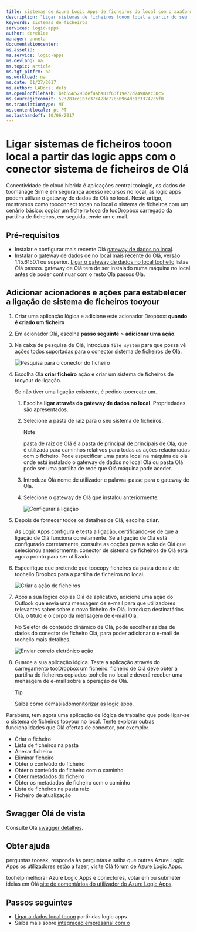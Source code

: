 ```yaml
---
title: sistemas de Azure Logic Apps de ficheiros do local com o aaaConnect tooon | Microsoft Docs
description: "Ligar sistemas de ficheiros tooon local a partir do seu fluxo de trabalho de aplicação lógica através do gateway de dados do Olá no local e conector sistema de ficheiros"
keywords: sistemas de ficheiros
services: logic-apps
author: derek1ee
manager: anneta
documentationcenter: 
ms.assetid: 
ms.service: logic-apps
ms.devlang: na
ms.topic: article
ms.tgt_pltfrm: na
ms.workload: na
ms.date: 01/27/2017
ms.author: LADocs; deli
ms.openlocfilehash: beb5565293def4aba81f63f19e77d7498aac38c5
ms.sourcegitcommit: 523283cc1b3c37c428e77850964dc1c33742c5f0
ms.translationtype: MT
ms.contentlocale: pt-PT
ms.lasthandoff: 10/06/2017
---
```

# <a name="connect-tooon-premises-file-systems-from-logic-apps-with-hello-file-system-connector"></a>Ligar sistemas de ficheiros tooon local a partir das logic apps com o conector sistema de ficheiros de Olá

Conectividade de cloud híbrida é aplicações central toologic, os dados de toomanage Sim e em segurança acesso recursos no local, as logic apps podem utilizar o gateway de dados do Olá no local. Neste artigo, mostramos como tooconnect tooan no local o sistema de ficheiros com um cenário básico: copiar um ficheiro tooa de tooDropbox carregado da partilha de ficheiros, em seguida, envie um e-mail.

## <a name="prerequisites"></a>Pré-requisitos

- Instalar e configurar mais recente Olá [gateway de dados no local](https://www.microsoft.com/download/details.aspx?id=53127).
- Instalar o gateway de dados de no local mais recente do Olá, versão 1.15.6150.1 ou superior. [Ligar o gateway de dados no local toohello](http://aka.ms/logicapps-gateway) listas Olá passos. gateway de Olá tem de ser instalado numa máquina no local antes de poder continuar com o resto Olá passos Olá.

## <a name="add-trigger-and-actions-for-connecting-tooyour-file-system"></a>Adicionar acionadores e ações para estabelecer a ligação de sistema de ficheiros tooyour

1. Criar uma aplicação lógica e adicione este acionador Dropbox: **quando é criado um ficheiro** 
2. Em acionador Olá, escolha **passo seguinte** > **adicionar uma ação**. 
3. Na caixa de pesquisa de Olá, introduza `file system` para que possa vê ações todos suportadas para o conector sistema de ficheiros de Olá.

   ![Pesquisa para o conector do ficheiro](media/logic-apps-using-file-connector/search-file-connector.png)

2. Escolha Olá **criar ficheiro** ação e criar um sistema de ficheiros de tooyour de ligação.

   Se não tiver uma ligação existente, é pedido toocreate um.

   1. Escolha **ligar através do gateway de dados no local**. Propriedades são apresentados.
   2. Selecione a pasta de raiz para o seu sistema de ficheiros.
      
       > [!NOTE]
       > pasta de raiz de Olá é a pasta de principal de principais de Olá, que é utilizada para caminhos relativos para todas as ações relacionadas com o ficheiro. Pode especificar uma pasta local na máquina de olá onde está instalado o gateway de dados no local Olá ou pasta Olá pode ser uma partilha de rede que Olá máquina pode aceder.

   3. Introduza Olá nome de utilizador e palavra-passe para o gateway de Olá.
   4. Selecione o gateway de Olá que instalou anteriormente.

       ![Configurar a ligação](media/logic-apps-using-file-connector/create-file.png)

3. Depois de fornecer todos os detalhes de Olá, escolha **criar**. 

   As Logic Apps configura e testa a ligação, certificando-se de que a ligação de Olá funciona corretamente. 
   Se a ligação de Olá está configurado corretamente, consulte as opções para a ação de Olá que selecionou anteriormente. 
   conector de sistema de ficheiros de Olá está agora pronto para ser utilizado.

4. Especifique que pretende que toocopy ficheiros da pasta de raiz de toohello Dropbox para a partilha de ficheiros no local.

   ![Criar a ação de ficheiros](media/logic-apps-using-file-connector/create-file-filled.png)

5. Após a sua lógica cópias Olá de aplicativo, adicione uma ação do Outlook que envia uma mensagem de e-mail para que utilizadores relevantes saber sobre o novo ficheiro de Olá. Introduza destinatários Olá, o título e o corpo da mensagem de e-mail Olá. 

   No Seletor de conteúdo dinâmico de Olá, pode escolher saídas de dados do conector de ficheiro Olá, para poder adicionar o e-mail de toohello mais detalhes.

   ![Enviar correio eletrónico ação](media/logic-apps-using-file-connector/send-email.png)

6. Guarde a sua aplicação lógica. Teste a aplicação através do carregamento tooDropbox um ficheiro. ficheiro de Olá deve obter a partilha de ficheiros copiados toohello no local e deverá receber uma mensagem de e-mail sobre a operação de Olá.

   > [!TIP] 
   > Saiba como demasiado[monitorizar as logic apps](../logic-apps/logic-apps-monitor-your-logic-apps.md).

Parabéns, tem agora uma aplicação de lógica de trabalho que pode ligar-se o sistema de ficheiros tooyour no local. Tente explorar outras funcionalidades que Olá ofertas de conector, por exemplo:

- Criar o ficheiro
- Lista de ficheiros na pasta
- Anexar ficheiro
- Eliminar ficheiro
- Obter o conteúdo do ficheiro
- Obter o conteúdo do ficheiro com o caminho
- Obter metadados do ficheiro
- Obter os metadados de ficheiro com o caminho
- Lista de ficheiros na pasta raiz
- Ficheiro de atualização

## <a name="view-hello-swagger"></a>Swagger Olá de vista
Consulte Olá [swagger detalhes](/connectors/fileconnector/). 

## <a name="get-help"></a>Obter ajuda

perguntas tooask, responda às perguntas e saiba que outras Azure Logic Apps os utilizadores estão a fazer, visite Olá [fórum de Azure Logic Apps](https://social.msdn.microsoft.com/Forums/en-US/home?forum=azurelogicapps).

toohelp melhorar Azure Logic Apps e conectores, votar em ou submeter ideias em Olá [site de comentários do utilizador do Azure Logic Apps](http://aka.ms/logicapps-wish).

## <a name="next-steps"></a>Passos seguintes

- [Ligar a dados local tooon](../logic-apps/logic-apps-gateway-connection.md) partir das logic apps
- Saiba mais sobre [integração empresarial com o](../logic-apps/logic-apps-enterprise-integration-overview.md)
